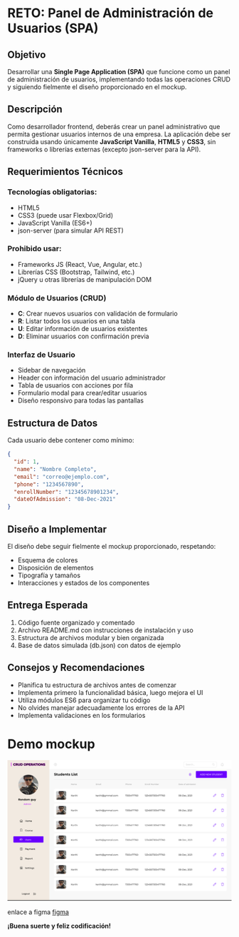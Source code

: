 # RETO: Panel de Administración de Usuarios (SPA)



## Objetivo

Desarrollar una **Single Page Application (SPA)** que funcione como un panel de administración de usuarios, implementando todas las operaciones CRUD y siguiendo fielmente el diseño proporcionado en el mockup.

## Descripción

Como desarrollador frontend, deberás crear un panel administrativo que permita gestionar usuarios internos de una empresa. La aplicación debe ser construida usando únicamente **JavaScript Vanilla**, **HTML5** y **CSS3**, sin frameworks o librerías externas (excepto json-server para la API).

## Requerimientos Técnicos

### Tecnologías obligatorias:
- HTML5
- CSS3 (puede usar Flexbox/Grid)
- JavaScript Vanilla (ES6+)
- json-server (para simular API REST)

### Prohibido usar:
- Frameworks JS (React, Vue, Angular, etc.)
- Librerías CSS (Bootstrap, Tailwind, etc.)
- jQuery u otras librerías de manipulación DOM


### Módulo de Usuarios (CRUD)
- **C**: Crear nuevos usuarios con validación de formulario
- **R**: Listar todos los usuarios en una tabla
- **U**: Editar información de usuarios existentes
- **D**: Eliminar usuarios con confirmación previa

### Interfaz de Usuario
- Sidebar de navegación
- Header con información del usuario administrador
- Tabla de usuarios con acciones por fila
- Formulario modal para crear/editar usuarios
- Diseño responsivo para todas las pantallas

## Estructura de Datos

Cada usuario debe contener como mínimo:
```json
{
  "id": 1,
  "name": "Nombre Completo",
  "email": "correo@ejemplo.com",
  "phone": "1234567890",
  "enrollNumber": "12345678901234",
  "dateOfAdmission": "08-Dec-2021"
}
```

## Diseño a Implementar

El diseño debe seguir fielmente el mockup proporcionado, respetando:
- Esquema de colores
- Disposición de elementos
- Tipografía y tamaños
- Interacciones y estados de los componentes

## Entrega Esperada

1. Código fuente organizado y comentado
2. Archivo README.md con instrucciones de instalación y uso
3. Estructura de archivos modular y bien organizada
4. Base de datos simulada (db.json) con datos de ejemplo


## Consejos y Recomendaciones

- Planifica tu estructura de archivos antes de comenzar
- Implementa primero la funcionalidad básica, luego mejora el UI
- Utiliza módulos ES6 para organizar tu código
- No olvides manejar adecuadamente los errores de la API
- Implementa validaciones en los formularios


# Demo mockup

![Diseño: figma](./src/img/mockup.png)

enlace a figma [figma](https://www.figma.com/design/OAzN08ifwUcxwSCh66clvz/Crud-Operations--Community---Copy-?node-id=0-1&m=dev&t=lW0hyDFNaxBAdWel-1)

**¡Buena suerte y feliz codificación!**
